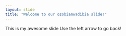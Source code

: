 ```yaml
---
layout: slide
title: "Welcome to our ozobianwadibia slide!"
---
```


This is my awesome slide
Use the left arrow to go back!
